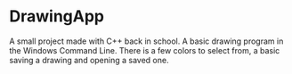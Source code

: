 # DrawingApp
A small project made with C++ back in school. A basic drawing program in the Windows Command Line.
There is a few colors to select from, a basic saving a drawing and opening a saved one. 
